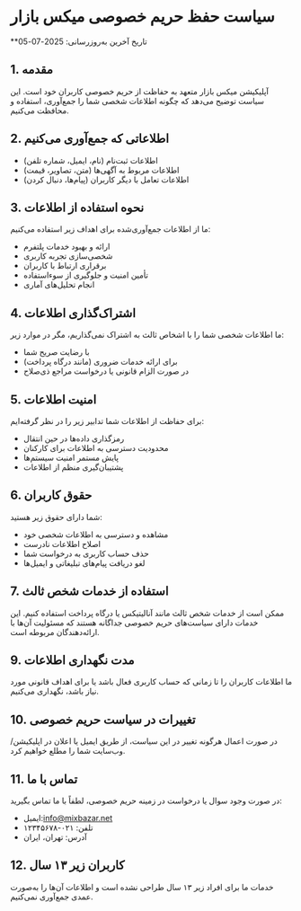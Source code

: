 # سیاست حفظ حریم خصوصی میکس بازار

**تاریخ آخرین به‌روزرسانی: 2025-07-05

## 1. مقدمه
آپلیکیشن میکس بازار متعهد به حفاظت از حریم خصوصی کاربران خود است. این سیاست توضیح می‌دهد که چگونه اطلاعات شخصی شما را جمع‌آوری، استفاده و محافظت می‌کنیم.

## 2. اطلاعاتی که جمع‌آوری می‌کنیم
- اطلاعات ثبت‌نام (نام، ایمیل، شماره تلفن)
- اطلاعات مربوط به آگهی‌ها (متن، تصاویر، قیمت)
- اطلاعات تعامل با دیگر کاربران (پیام‌ها، دنبال کردن)


## 3. نحوه استفاده از اطلاعات
ما از اطلاعات جمع‌آوری‌شده برای اهداف زیر استفاده می‌کنیم:
- ارائه و بهبود خدمات پلتفرم
- شخصی‌سازی تجربه کاربری
- برقراری ارتباط با کاربران
- تأمین امنیت و جلوگیری از سوءاستفاده
- انجام تحلیل‌های آماری

## 4. اشتراک‌گذاری اطلاعات
ما اطلاعات شخصی شما را با اشخاص ثالث به اشتراک نمی‌گذاریم، مگر در موارد زیر:
- با رضایت صریح شما
- برای ارائه خدمات ضروری (مانند درگاه پرداخت)
- در صورت الزام قانونی یا درخواست مراجع ذی‌صلاح

## 5. امنیت اطلاعات
برای حفاظت از اطلاعات شما تدابیر زیر را در نظر گرفته‌ایم:
- رمزگذاری داده‌ها در حین انتقال
- محدودیت دسترسی به اطلاعات برای کارکنان
- پایش مستمر امنیت سیستم‌ها
- پشتیبان‌گیری منظم از اطلاعات

## 6. حقوق کاربران
شما دارای حقوق زیر هستید:
- مشاهده و دسترسی به اطلاعات شخصی خود
- اصلاح اطلاعات نادرست
- حذف حساب کاربری به درخواست شما
- لغو دریافت پیام‌های تبلیغاتی و ایمیل‌ها


## 7. استفاده از خدمات شخص ثالث
ممکن است از خدمات شخص ثالث مانند آنالیتیکس یا درگاه پرداخت استفاده کنیم. این خدمات دارای سیاست‌های حریم خصوصی جداگانه هستند که مسئولیت آن‌ها با ارائه‌دهندگان مربوطه است.

## 9. مدت نگهداری اطلاعات
ما اطلاعات کاربران را تا زمانی که حساب کاربری فعال باشد یا برای اهداف قانونی مورد نیاز باشد، نگهداری می‌کنیم.

## 10. تغییرات در سیاست حریم خصوصی
در صورت اعمال هرگونه تغییر در این سیاست، از طریق ایمیل یا اعلان در اپلیکیشن/وب‌سایت شما را مطلع خواهیم کرد.

## 11. تماس با ما
در صورت وجود سوال یا درخواست در زمینه حریم خصوصی، لطفاً با ما تماس بگیرید:

- ایمیل:info@mixbazar.net  
- تلفن: ۰۲۱-۱۲۳۴۵۶۷۸  
- آدرس: تهران، ایران  

## 12. کاربران زیر ۱۳ سال
خدمات ما برای افراد زیر ۱۳ سال طراحی نشده است و اطلاعات آن‌ها را به‌صورت عمدی جمع‌آوری نمی‌کنیم.

